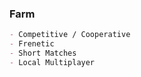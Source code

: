 ### Farm



```markdown
- Competitive / Cooperative
- Frenetic
- Short Matches
- Local Multiplayer
```